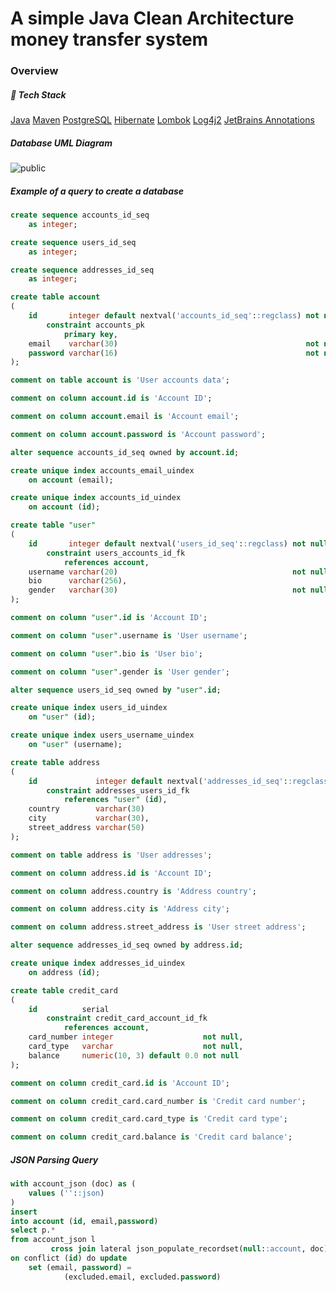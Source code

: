 # A simple Java Clean Architecture money transfer system

### Overview

##### 🚀 Tech Stack
[Java](https://www.java.com/en/)
[Maven](https://maven.apache.org/)
[PostgreSQL](https://www.postgresql.org/)
[Hibernate](https://hibernate.org/)
[Lombok](https://projectlombok.org/)
[Log4j2](https://logging.apache.org/log4j/2.x/)
[JetBrains Annotations](https://www.jetbrains.com/help/idea/annotating-source-code.html#bundled-annotations)

##### Database UML Diagram
![public](https://user-images.githubusercontent.com/73034324/162642235-9480bd46-218f-4d34-8292-f41d02224f46.png)



##### Example of a query to create a database

```sql
create sequence accounts_id_seq
    as integer;

create sequence users_id_seq
    as integer;

create sequence addresses_id_seq
    as integer;

create table account
(
    id       integer default nextval('accounts_id_seq'::regclass) not null
        constraint accounts_pk
            primary key,
    email    varchar(30)                                          not null,
    password varchar(16)                                          not null
);

comment on table account is 'User accounts data';

comment on column account.id is 'Account ID';

comment on column account.email is 'Account email';

comment on column account.password is 'Account password';

alter sequence accounts_id_seq owned by account.id;

create unique index accounts_email_uindex
    on account (email);

create unique index accounts_id_uindex
    on account (id);

create table "user"
(
    id       integer default nextval('users_id_seq'::regclass) not null
        constraint users_accounts_id_fk
            references account,
    username varchar(20)                                       not null,
    bio      varchar(256),
    gender   varchar(30)                                       not null
);

comment on column "user".id is 'Account ID';

comment on column "user".username is 'User username';

comment on column "user".bio is 'User bio';

comment on column "user".gender is 'User gender';

alter sequence users_id_seq owned by "user".id;

create unique index users_id_uindex
    on "user" (id);

create unique index users_username_uindex
    on "user" (username);

create table address
(
    id             integer default nextval('addresses_id_seq'::regclass) not null
        constraint addresses_users_id_fk
            references "user" (id),
    country        varchar(30)                                           not null,
    city           varchar(30),
    street_address varchar(50)
);

comment on table address is 'User addresses';

comment on column address.id is 'Account ID';

comment on column address.country is 'Address country';

comment on column address.city is 'Address city';

comment on column address.street_address is 'User street address';

alter sequence addresses_id_seq owned by address.id;

create unique index addresses_id_uindex
    on address (id);

create table credit_card
(
    id          serial
        constraint credit_card_account_id_fk
            references account,
    card_number integer                    not null,
    card_type   varchar                    not null,
    balance     numeric(10, 3) default 0.0 not null
);

comment on column credit_card.id is 'Account ID';

comment on column credit_card.card_number is 'Credit card number';

comment on column credit_card.card_type is 'Credit card type';

comment on column credit_card.balance is 'Credit card balance';
```

##### JSON Parsing Query

```sql
with account_json (doc) as (
    values (''::json)
)
insert
into account (id, email,password)
select p.*
from account_json l
         cross join lateral json_populate_recordset(null::account, doc) as p
on conflict (id) do update
    set (email, password) =
            (excluded.email, excluded.password)
```
